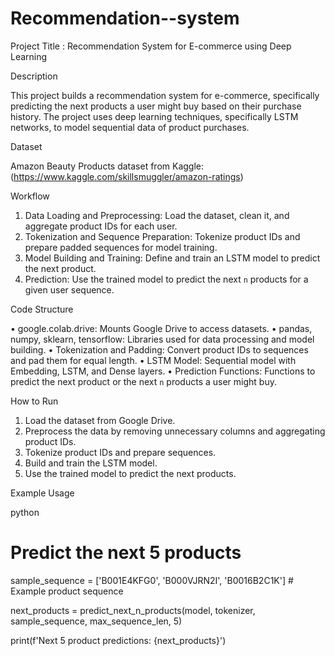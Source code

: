 # Recommendation--system

Project Title : Recommendation System for E-commerce using Deep Learning

Description

This project builds a recommendation system for e-commerce, specifically predicting the next products a user might buy based on their purchase history. The project uses deep learning techniques, specifically LSTM networks, to model sequential data of product purchases.

Dataset

Amazon Beauty Products dataset  from Kaggle: (https://www.kaggle.com/skillsmuggler/amazon-ratings)

Workflow

1. Data Loading and Preprocessing: Load the dataset, clean it, and aggregate product IDs for each user.
2. Tokenization and Sequence Preparation: Tokenize product IDs and prepare padded sequences for model training.
3. Model Building and Training: Define and train an LSTM model to predict the next product.
4. Prediction: Use the trained model to predict the next `n` products for a given user sequence.

 Code Structure

•	google.colab.drive: Mounts Google Drive to access datasets.
•	pandas, numpy, sklearn, tensorflow: Libraries used for data processing and model building.
•	Tokenization and Padding: Convert product IDs to sequences and pad them for equal length.
•	LSTM Model: Sequential model with Embedding, LSTM, and Dense layers.
•	Prediction Functions: Functions to predict the next product or the next `n` products a user might buy.

How to Run

1. Load the dataset from Google Drive.
2. Preprocess the data by removing unnecessary columns and aggregating product IDs.
3. Tokenize product IDs and prepare sequences.
4. Build and train the LSTM model.
5. Use the trained model to predict the next products.

Example Usage

python
# Predict the next 5 products
sample_sequence = ['B001E4KFG0', 'B000VJRN2I', 'B0016B2C1K']  # Example product sequence

next_products = predict_next_n_products(model, tokenizer, sample_sequence, max_sequence_len, 5)

print(f'Next 5 product predictions: {next_products}')




